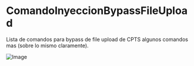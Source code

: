 # ComandoInyeccionBypassFileUpload

Lista de comandos para bypass de file upload de CPTS algunos comandos mas (sobre lo mismo claramente).

![Image](https://github.com/user-attachments/assets/a539ed80-997d-4903-bdb5-c07f9808815c)
